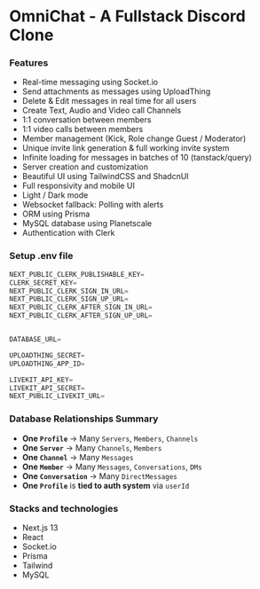 # OmniChat - A Fullstack Discord Clone

### Features

- Real-time messaging using Socket.io
- Send attachments as messages using UploadThing
- Delete & Edit messages in real time for all users
- Create Text, Audio and Video call Channels
- 1:1 conversation between members
- 1:1 video calls between members
- Member management (Kick, Role change Guest / Moderator)
- Unique invite link generation & full working invite system
- Infinite loading for messages in batches of 10 (tanstack/query)
- Server creation and customization
- Beautiful UI using TailwindCSS and ShadcnUI
- Full responsivity and mobile UI
- Light / Dark mode
- Websocket fallback: Polling with alerts
- ORM using Prisma
- MySQL database using Planetscale
- Authentication with Clerk

### Setup .env file

```js
NEXT_PUBLIC_CLERK_PUBLISHABLE_KEY=
CLERK_SECRET_KEY=
NEXT_PUBLIC_CLERK_SIGN_IN_URL=
NEXT_PUBLIC_CLERK_SIGN_UP_URL=
NEXT_PUBLIC_CLERK_AFTER_SIGN_IN_URL=
NEXT_PUBLIC_CLERK_AFTER_SIGN_UP_URL=


DATABASE_URL=

UPLOADTHING_SECRET=
UPLOADTHING_APP_ID=

LIVEKIT_API_KEY=
LIVEKIT_API_SECRET=
NEXT_PUBLIC_LIVEKIT_URL=
```

### Database Relationships Summary

- **One `Profile`** → Many `Servers`, `Members`, `Channels`
- **One `Server`** → Many `Channels`, `Members`
- **One `Channel`** → Many `Messages`
- **One `Member`** → Many `Messages`, `Conversations`, `DMs`
- **One `Conversation`** → Many `DirectMessages`
- **One `Profile`** is **tied to auth system** via `userId`

### Stacks and technologies

- Next.js 13
- React
- Socket.io
- Prisma
- Tailwind
- MySQL

